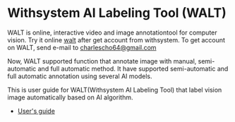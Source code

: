 # Withsystem AI Labeling Tool (WALT)

WALT is online, interactive video and image annotationtool for computer vision. Try it online [walt](http://withsystem.iptime.org) after get account from withsystem. To get account on WALT, send e-mail to charlescho64@gmail.com

Now, WALT supported function that annotate image with manual, semi-automatic and full automatic method. It have supported  semi-automatic and full automatic annotation using several AI models.

This is user guide for WALT(Withsystem AI Labeling Tool) that label vision image automatically  based on AI algorithm.

- [User's guide](User_Guide_For_WALT/documentation/user_guide.md)
